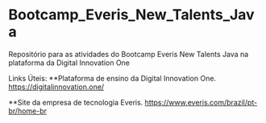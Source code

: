 # Bootcamp_Everis_New_Talents_Java
Repositório para as atividades do Bootcamp Everis New Talents Java na plataforma da Digital Innovation One

Links Úteis:
**Plataforma de ensino da Digital Innovation One.
https://digitalinnovation.one/

**Site da empresa de tecnologia Everis.
https://www.everis.com/brazil/pt-br/home-br
